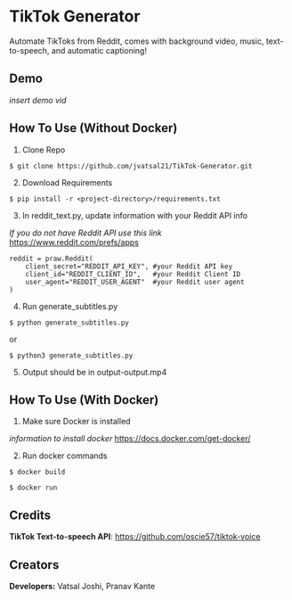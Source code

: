 # TikTok Generator
Automate TikToks from Reddit, comes with background video, music, text-to-speech, and automatic captioning!

<p align="center" width="100%">
</p>

## Demo
*insert demo vid*

## How To Use (Without Docker)
1) Clone Repo
```
$ git clone https://github.com/jvatsal21/TikTok-Generator.git 
```
2) Download Requirements
```
$ pip install -r <project-directory>/requirements.txt
```
3) In reddit_text.py, update information with your Reddit API info

*If you do not have Reddit API use this link* https://www.reddit.com/prefs/apps
```
reddit = praw.Reddit(
    client_secret="REDDIT_API_KEY", #your Reddit API key
    client_id="REDDIT_CLIENT_ID",   #your Reddit Client ID
    user_agent="REDDIT_USER_AGENT"  #your Reddit user agent
)
```
4) Run generate_subtitles.py
```
$ python generate_subtitles.py
```
or
```
$ python3 generate_subtitles.py
```
5) Output should be in output-output.mp4

## How To Use (With Docker)
1) Make sure Docker is installed

*information to install docker* https://docs.docker.com/get-docker/

2) Run docker commands
```
$ docker build
```

```
$ docker run
```

## Credits
**TikTok Text-to-speech API**: https://github.com/oscie57/tiktok-voice

## Creators
**Developers:** Vatsal Joshi, Pranav Kante
